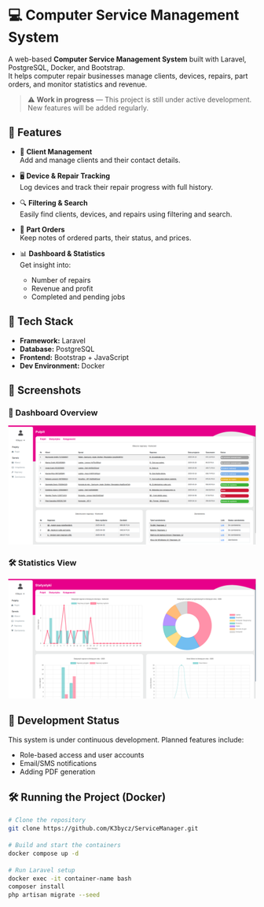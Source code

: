 # 💻 Computer Service Management System

A web-based **Computer Service Management System** built with Laravel, PostgreSQL, Docker, and Bootstrap.  
It helps computer repair businesses manage clients, devices, repairs, part orders, and monitor statistics and revenue.

> ⚠️ **Work in progress** — This project is still under active development. New features will be added regularly.

## 🚀 Features

- 👥 **Client Management**  
  Add and manage clients and their contact details.

- 🖥️ **Device & Repair Tracking**  
  Log devices and track their repair progress with full history.

- 🔍 **Filtering & Search**  
  Easily find clients, devices, and repairs using filtering and search.

- 🛒 **Part Orders**  
  Keep notes of ordered parts, their status, and prices.

- 📊 **Dashboard & Statistics**  
  Get insight into:
  - Number of repairs
  - Revenue and profit
  - Completed and pending jobs

## 🧰 Tech Stack

- **Framework:** Laravel
- **Database:** PostgreSQL
- **Frontend:** Bootstrap + JavaScript
- **Dev Environment:** Docker

## 📸 Screenshots

### 📍 Dashboard Overview  
![Dashboard Screenshot](screenshots/dashboard.png)

### 🛠️ Statistics View 
![Stats Screenshot](screenshots/stats.png)

## 🧪 Development Status

This system is under continuous development. Planned features include:

- Role-based access and user accounts
- Email/SMS notifications
- Adding PDF generation

## 🛠️ Running the Project (Docker)

```bash
# Clone the repository
git clone https://github.com/K3bycz/ServiceManager.git

# Build and start the containers
docker compose up -d

# Run Laravel setup
docker exec -it container-name bash
composer install
php artisan migrate --seed
